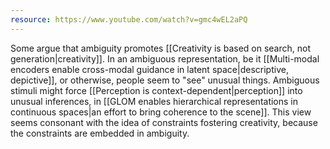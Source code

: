 ```yaml
---
resource: https://www.youtube.com/watch?v=gmc4wEL2aPQ
---
```


Some argue that ambiguity promotes [[Creativity is based on search, not generation|creativity]]. In an ambiguous representation, be it [[Multi-modal encoders enable cross-modal guidance in latent space|descriptive, depictive]], or otherwise, people seem to "see" unusual things. Ambiguous stimuli might force [[Perception is context-dependent|perception]] into unusual inferences, in [[GLOM enables hierarchical representations in continuous spaces|an effort to bring coherence to the scene]]. This view seems consonant with the idea of constraints fostering creativity, because the constraints are embedded in ambiguity. 